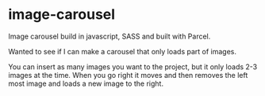 # image-carousel
Image carousel build in javascript, SASS and built with Parcel.

Wanted to see if I can make a carousel that only loads part of images.

You can insert as many images you want to the project, but it only loads 2-3 images at the time. When you go right it moves and then removes the left most image and loads a new image to the right.
